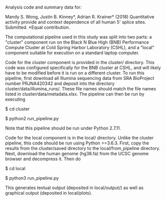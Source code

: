 Analysis code and summary data for:

Mandy S. Wong, Justin B. Kinney\*, Adrian R. Krainer\* (2018) Quantitative activity provide and context dependence of all human 5' splice sites. Submitted. \*Equal contribution.

The computational pipeline used in this study was split into two parts: a "cluster" component run on the Black N Blue High (BNB) Performance Compute Cluster at Cold Spring Harbor Laboratory (CSHL), and a "local" component suitable for execution on a standard laptop computer. 

Code for the cluster component is provided in the cluster/ directory. This code was configured specifically for the BNB cluster at CSHL, and will likely have to be modified before it is run on a different cluster. To run this  pipeline, first download all Illumina sequencing data from SRA BioProject number PRJNA420342 and deposit into the directory cluster/data/illumina_runs/. These file names should match the file names listed in cluster/data/metadata.xlsx. The pipeline can then be run by executing

$ cd cluster

$ python2 run_pipeline.py

Note that this pipeline should be run under Python 2.7.11. 

Code for the local component is in the local/ directory. Unlike the cluster pipeline, this code should be run using Python >=3.6.3. First, copy the results from the cluster/saved directory to the local/from_pipeline directory. Next, download the human genome (hg38.fa) from the UCSC genome browser and decompress it. Then do

$ cd local

$ python3 run_pipeline.py

This generates textual output (deposited in local/output/) as well as graphical output (deposited in local/plots). 
